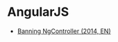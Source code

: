 AngularJS
=========

* [Banning NgController (2014, EN)](http://teropa.info/blog/2014/10/24/how-ive-improved-my-angular-apps-by-banning-ng-controller.html)
